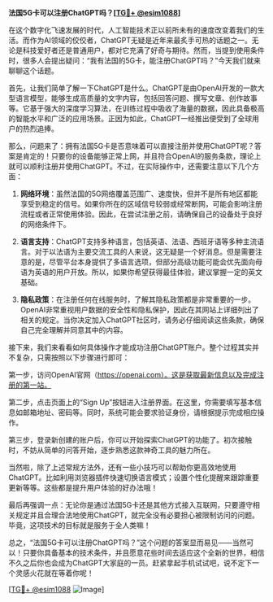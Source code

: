 **法国5G卡可以注册ChatGPT吗？[[TG💪+ @esim1088](https://t.me/s/esim1088)]**

在这个数字化飞速发展的时代，人工智能技术正以前所未有的速度改变着我们的生活。而作为AI领域的佼佼者，ChatGPT无疑是近年来最炙手可热的话题之一。无论是科技爱好者还是普通用户，都对它充满了好奇与期待。然而，当提到使用条件时，很多人会提出疑问：“我有法国的5G卡，能注册ChatGPT吗？”今天我们就来聊聊这个话题。

首先，让我们简单了解一下ChatGPT是什么。ChatGPT是由OpenAI开发的一款大型语言模型，能够生成高质量的文字内容，包括回答问题、撰写文章、创作故事等。它基于强大的深度学习算法，在训练过程中吸收了海量的数据，因此具备极高的智能水平和广泛的应用场景。正因为如此，ChatGPT一经推出便受到了全球用户的热烈追捧。

那么，问题来了：拥有法国5G卡是否意味着可以直接注册并使用ChatGPT呢？答案是肯定的！只要你的设备能够正常上网，并且符合OpenAI的服务条款，理论上就可以顺利注册并使用ChatGPT。不过，在实际操作中，还需要注意以下几个方面：

1. **网络环境**：虽然法国的5G网络覆盖范围广、速度快，但并不是所有地区都能享受到稳定的信号。如果你所在的区域信号较弱或经常断网，可能会影响注册流程或者正常使用体验。因此，在尝试注册之前，请确保自己的设备处于良好的网络条件下。

2. **语言支持**：ChatGPT支持多种语言，包括英语、法语、西班牙语等多种主流语言。对于以法语为主要交流工具的人来说，这无疑是一个好消息。但是需要注意的是，尽管平台本身提供了多语言选项，但部分高级功能可能会优先面向母语为英语的用户开放。所以，如果你希望获得最佳体验，建议掌握一定的英文基础。

3. **隐私政策**：在注册任何在线服务时，了解其隐私政策都是非常重要的一步。OpenAI非常重视用户数据的安全性和隐私保护，因此在其网站上详细列出了相关的规定。当你决定加入ChatGPT社区时，请务必仔细阅读这些条款，确保自己完全理解并同意其中的内容。

接下来，我们来看看如何具体操作才能成功注册ChatGPT账户。整个过程其实并不复杂，只需按照以下步骤进行即可：

第一步，访问OpenAI官网（https://openai.com）。这是获取最新信息以及完成注册的第一站。

第二步，点击页面上的“Sign Up”按钮进入注册界面。在这里，你需要填写基本信息如邮箱地址、密码等。同时，系统可能会要求验证身份，请根据提示完成相应操作。

第三步，登录新创建的账户后，你可以开始探索ChatGPT的功能了。初次接触时，不妨从简单的问答开始，逐步熟悉这款神奇工具的魅力所在。

当然啦，除了上述常规方法外，还有一些小技巧可以帮助你更高效地使用ChatGPT。比如利用浏览器插件快速切换语言模式；设置个性化提醒来跟踪重要更新等等。这些都是提升用户体验的好办法哦！

最后再强调一点：无论你是通过法国5G卡还是其他方式接入互联网，只要遵守相关规定并且合理合法地使用ChatGPT，就完全没有必要担心被限制访问的问题。毕竟，这项技术的目标就是服务于全人类嘛！

总之，“法国5G卡可以注册ChatGPT吗？”这个问题的答案显而易见——当然可以！只要你具备基本的技术条件，并且愿意花些时间去适应这个全新的世界，相信不久之后你也会成为ChatGPT大家庭的一员。赶紧拿起手机试试吧，说不定下一个灵感火花就在等着你呢！

[[TG💪+ @esim1088](https://t.me/s/esim1088) ![Image](https://i.postimg.cc/4NQfJmqS/Snipaste-2025-05-13-00-14-12.png)]